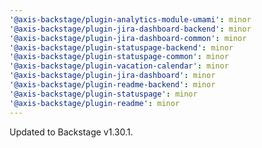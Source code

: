 ```yaml
---
'@axis-backstage/plugin-analytics-module-umami': minor
'@axis-backstage/plugin-jira-dashboard-backend': minor
'@axis-backstage/plugin-jira-dashboard-common': minor
'@axis-backstage/plugin-statuspage-backend': minor
'@axis-backstage/plugin-statuspage-common': minor
'@axis-backstage/plugin-vacation-calendar': minor
'@axis-backstage/plugin-jira-dashboard': minor
'@axis-backstage/plugin-readme-backend': minor
'@axis-backstage/plugin-statuspage': minor
'@axis-backstage/plugin-readme': minor
---
```


Updated to Backstage v1.30.1.
